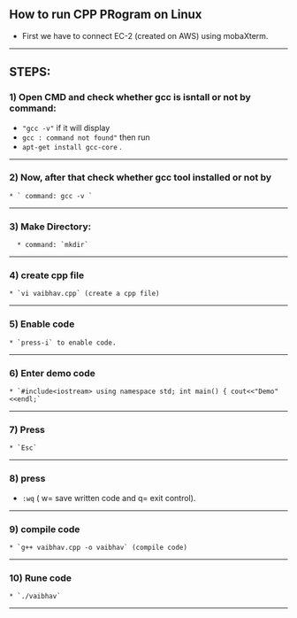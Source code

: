 ## How to run CPP PRogram on Linux

* First we have to connect EC-2 (created on AWS) using mobaXterm. 
-------
## STEPS:
### 1) Open CMD and check whether gcc is isntall or not by command: 
  * `"gcc -v"` if it will display
  * `gcc : command not found"`
  then run 
  * `apt-get install gcc-core` .
  -------
  
### 2) Now, after that check whether gcc tool installed or not by 
    * ` command: gcc -v `
---------
             
### 3) Make Directory: 
      * command: `mkdir` 
------------
### 4) create cpp file
    * `vi vaibhav.cpp` (create a cpp file)
---------
### 5) Enable code
    * `press-i` to enable code.
---------
### 6) Enter demo code
    * `#include<iostream> using namespace std; int main() { cout<<"Demo"<<endl;`
----------

### 7) Press 
    * `Esc`
----------
### 8) press 
* `:wq` ( w= save written code and q= exit control).
---------
### 9) compile code
    * `g++ vaibhav.cpp -o vaibhav` (compile code)
---------
### 10) Rune code
    * `./vaibhav` 
--------
